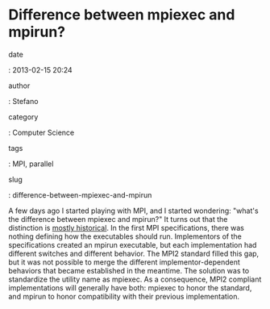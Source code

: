Difference between mpiexec and mpirun?
======================================

date

:   2013-02-15 20:24

author

:   Stefano

category

:   Computer Science

tags

:   MPI, parallel

slug

:   difference-between-mpiexec-and-mpirun

A few days ago I started playing with MPI, and I started wondering:
\"what\'s the difference between mpiexec and mpirun?\" It turns out that
the distinction is [mostly
historical](http://www.open-mpi.org/community/lists/users/2006/03/0733.php).
In the first MPI specifications, there was nothing defining how the
executables should run. Implementors of the specifications created an
mpirun executable, but each implementation had different switches and
different behavior. The MPI2 standard filled this gap, but it was not
possible to merge the different implementor-dependent behaviors that
became established in the meantime. The solution was to standardize the
utility name as mpiexec. As a consequence, MPI2 compliant
implementations will generally have both: mpiexec to honor the standard,
and mpirun to honor compatibility with their previous implementation.
